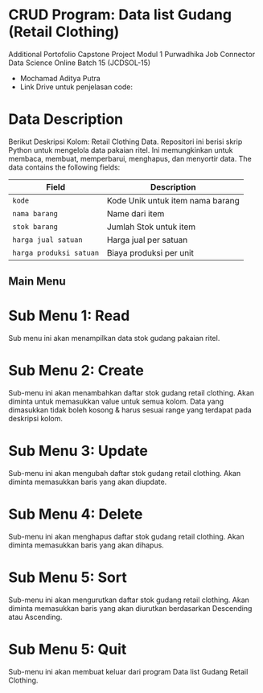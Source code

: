 # CRUD Program: Data list Gudang (Retail Clothing) 
Additional Portofolio Capstone Project Modul 1 Purwadhika Job Connector Data Science Online Batch 15 (JCDSOL-15)
- Mochamad Aditya Putra
- Link Drive untuk penjelasan code:

# Data Description
Berikut Deskripsi Kolom:
Retail Clothing Data.
Repositori ini berisi skrip Python untuk mengelola data pakaian ritel. Ini memungkinkan untuk membaca, membuat, memperbarui, menghapus, dan menyortir data.
The data contains the following fields:

| Field                   | Description                      |
|-------------------------|----------------------------------|
| `kode`                  | Kode Unik untuk item nama barang |
| `nama barang`           | Name dari item                   |
| `stok barang`           | Jumlah Stok untuk item           |
| `harga jual satuan`     | Harga jual per satuan            |
| `harga produksi satuan` | Biaya produksi per unit          |

## Main Menu
# Sub Menu 1: Read
Sub menu ini akan menampilkan data stok gudang pakaian ritel.
# Sub Menu 2: Create
Sub-menu ini akan menambahkan daftar stok gudang retail clothing. Akan diminta untuk memasukkan value untuk semua kolom. Data yang dimasukkan tidak boleh kosong & harus sesuai range yang terdapat pada deskripsi kolom.
# Sub Menu 3: Update
Sub-menu ini akan mengubah daftar stok gudang retail clothing. Akan diminta memasukkan baris yang akan diupdate.
# Sub Menu 4: Delete
Sub-menu ini akan menghapus daftar stok gudang retail clothing. Akan diminta memasukkan baris yang akan dihapus.
# Sub Menu 5: Sort
Sub-menu ini akan mengurutkan daftar stok gudang retail clothing. Akan diminta memasukkan baris yang akan diurutkan berdasarkan Descending atau Ascending.
# Sub Menu 5: Quit
Sub-menu ini akan membuat keluar dari program Data list Gudang Retail Clothing.
